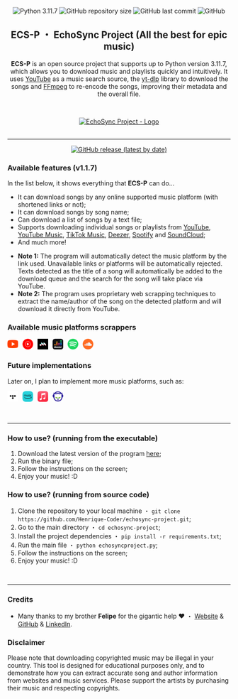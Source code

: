 <p align='center'>
    <img alt="Python 3.11.7" src="https://img.shields.io/badge/Python-3.11.7-blue?style=for-the-badge&logo=python&color=pink">
    <img alt="GitHub repository size" src="https://img.shields.io/github/repo-size/Henrique-Coder/echosync-project?style=for-the-badge&logo=github&color=pink">
    <img alt="GitHub last commit" src="https://img.shields.io/github/last-commit/Henrique-Coder/echosync-project?style=for-the-badge&logo=github&color=pink">
    <img alt="GitHub" src="https://img.shields.io/github/license/Henrique-Coder/echosync-project?style=for-the-badge&logo=github&color=pink">


<center>

## ECS-P ・ EchoSync Project (All the best for epic music)

</center>

<center>

**ECS-P** is an open source project that supports up to Python version 3.11.7, which allows you to download music and playlists quickly and intuitively. It uses [YouTube](https://www.youtube.com) as a music search source, the [yt-dlp](https://pypi.org/project/yt-dlp) library to download the songs and [FFmpeg](https://ffmpeg.org) to re-encode the songs, improving their metadata and the overall file.

</center>

<br>
<p align='center'>
    <a href='https://github.com/Henrique-Coder/echosync-project'>
        <img src='icon.ico' width='72' height='72' alt='EchoSync Project - Logo'></a>
<br><br>

---

<p align='center'>
  <a href='https://github.com/Henrique-Coder/echosync-project/releases/latest'>
    <img src='https://img.shields.io/github/v/release/Henrique-Coder/echosync-project?color=red&style=for-the-badge' alt='GitHub release (latest by date)'></a><p>

### Available features (v1.1.7)

In the list below, it shows everything that **ECS-P** can do...

- It can download songs by any online supported music platform (with shortened links or not);
- It can download songs by song name;
- Can download a list of songs by a text file;
- Supports downloading individual songs or playlists from [YouTube](https://www.youtube.com), [YouTube Music](https://music.youtube.com), [TikTok Music](https://music.tiktok.com), [Deezer](https://www.deezer.com), [Spotify](https://www.spotify.com) and [SoundCloud](https://soundcloud.com);
- And much more!

* **Note 1:** The program will automatically detect the music platform by the link used. Unavailable links or platforms will be automatically rejected. Texts detected as the title of a song
  will automatically be added to the download queue and the search for the song will take place via YouTube.
* **Note 2:** The program uses proprietary web scrapping techniques to extract the name/author of the song on the
  detected platform and will download it directly from YouTube.

### Available music platforms scrappers

<p align='left'>
    <img src="online-assets/music-platforms/supported/youtube.png" alt="YouTube" style="display:inline-block; width:24px; height:24px; margin-right: 6px;">
    <img src="online-assets/music-platforms/supported/youtube-music.png" alt="YouTube Music" style="display:inline-block; width:24px; height:24px; margin-right: 6px;">
    <img src="online-assets/music-platforms/supported/tiktok-music.png" alt="TikTok Music" style="display:inline-block; width:24px; height:24px; margin-right: 6px;">
    <img src="online-assets/music-platforms/supported/deezer.png" alt="Deezer" style="display:inline-block; width:24px; height:24px; margin-right: 6px;">
    <img src="online-assets/music-platforms/supported/spotify.png" alt="Spotify" style="display:inline-block; width:24px; height:24px; margin-right: 6px;">
    <img src="online-assets/music-platforms/supported/soundcloud.png" alt="SoundCloud" style="display:inline-block; width:24px; height:24px; margin-right: 6px;">
</p>

### Future implementations

Later on, I plan to implement more music platforms, such as:

<p align='left'>
    <img src="online-assets/music-platforms/todo/tidal.png" alt="Tidal" style="display:inline-block; width:24px; height:24px; margin-right: 6px;">
    <img src="online-assets/music-platforms/todo/amazon-music.png" alt="Amazon Music" style="display:inline-block; width:24px; height:24px; margin-right: 6px;">
    <img src="online-assets/music-platforms/todo/apple-music.png" alt="Apple Music" style="display:inline-block; width:24px; height:24px; margin-right: 6px;">
    <img src="online-assets/music-platforms/todo/napster.png" alt="Napster" style="display:inline-block; width:24px; height:24px; margin-right: 6px;">
</p>
<br>

---

### How to use? (running from the executable)

1. Download the latest version of the program [here](https://github.com/Henrique-Coder/echosync-project/releases/latest);
2. Run the binary file;
3. Follow the instructions on the screen;
4. Enjoy your music! :D

### How to use? (running from source code)

1. Clone the repository to your local machine ・ `git clone https://github.com/Henrique-Coder/echosync-project.git`;
2. Go to the main directory ・ `cd echosync-project`;
3. Install the project dependencies ・ `pip install -r requirements.txt`;
4. Run the main file ・ `python echosyncproject.py`;
5. Follow the instructions on the screen;
6. Enjoy your music! :D

<br>

---

### Credits

- Many thanks to my brother **Felipe** for the gigantic help ❤️ ・ [Website](https://mindwired.com.br) & [GitHub](https://github.com/mindwired) & [LinkedIn](https://www.linkedin.com/in/cidadedolag).

### Disclaimer

Please note that downloading copyrighted music may be illegal in your country. This tool is designed for educational purposes only, and to demonstrate how you can extract accurate song and author information from websites and music services. Please support the artists by purchasing their music and respecting copyrights.